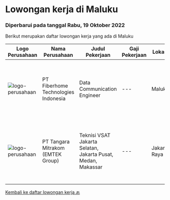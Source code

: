 
  # Lowongan kerja di Maluku

  ### Diperbarui pada tanggal Rabu, 19 Oktober 2022

  Berikut merupakan daftar lowongan kerja yang ada di Maluku

  |Logo Perusahaan | Nama Perusahaan | Judul Pekerjaan | Gaji Pekerjaan | Lokasi | Deskripsi | Tanggal diunggah | Pranala |
  | -------------- | --------------- | --------------- | --------- | --------- | -------------- | ------- | ----------- |
  |![logo-perusahaan](https://image-service-cdn.seek.com.au/75a0e137cbbbb6119c508c6dc1464d0ff9ef547b/ee4dce1061f3f616224767ad58cb2fc751b8d2dc)|PT Fiberhome Technologies Indonesia|Data Communication Engineer|---|Maluku|Job Requirements:1.Familiar with transmission device commissioning, operation and maintenance of transmission network equipment, optimization, and...|Rabu, 12 Oktober 2022|https://www.jobstreet.co.id/id/job/data-communication-engineer-4044224?token=0~6081ae9d-a6b8-47a9-9f6c-5f66ece4a374&sectionRank=1&jobId=jobstreet-id-job-4044224|
|![logo-perusahaan](https://image-service-cdn.seek.com.au/0e89b608a432cb4a04315be929c1ffdeab22cf9f/ee4dce1061f3f616224767ad58cb2fc751b8d2dc)|PT Tangara Mitrakom (EMTEK Group)|Teknisi VSAT Jakarta Selatan, Jakarta Pusat, Medan, Makassar|---|Jakarta Raya|LOWONGAN INI UNTUK TEKNISI VSAT AREA: TEKNISI VSAT JAKARTA PUSAT TEKNISI VSAT JAKARTA SELATAN TEKNISI VSAT MAKASSAR TEKNISI VSAT MEDAN Deskripsi...|Selasa, 20 September 2022|https://www.jobstreet.co.id/id/job/teknisi-vsat-jakarta-selatan-jakarta-pusat-medan-makassar-4038531?token=0~6081ae9d-a6b8-47a9-9f6c-5f66ece4a374&sectionRank=2&jobId=jobstreet-id-job-4038531|


  [Kembali ke daftar lowongan kerja 🔙](../README.md#daftar-lowongan-kerja)
  